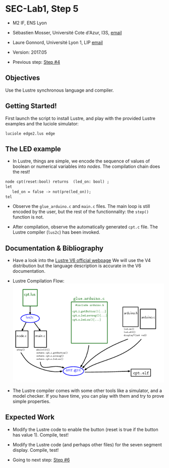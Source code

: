 # SEC-Lab1, Step 5

  * M2 IF, ENS Lyon
  * Sébastien Mosser, Université Cote d'Azur, I3S, [email](mailto:mosser@i3s.unice.fr)
  * Laure Gonnord, Université Lyon 1, LIP [email](mailto:laure.gonnord@ens-lyon.fr)
  * Version: 2017.05

  * Previous step: [Step #4](https://github.com/mosser/sec-labs/blob/master/lab_1/step_4.md)


## Objectives

Use the Lustre synchronous language and compiler.

## Getting Started!

First launch the
script to install Lustre, and play with the provided Lustre examples
and the luciole simulator:
```
luciole edge2.lus edge
```

## The LED example


* In Lustre, things are simple, we encode the sequence of values of
boolean or numerical variables into _nodes_. The compilation chain does the rest!

```
node cpt(reset:bool) returns  (led_on: bool) ;
let
   led_on = false -> not(pre(led_on));
tel
```

* Observe the  `glue_arduino.c` and `main.c` files. The main loop is
  still encoded by the user, but the rest of the functionnality: the
  `step()` function is not.

* After compilation, observe the automatically generated `cpt.c`
  file. The Lustre compiler (`lus2c`) has been invoked.


## Documentation & Bibliography

* Have a look into the 
[Lustre V6 official webpage](http://www-verimag.imag.fr/Lustre-V6.html?lang=fr)
We will use the V4 distribution but the language description is
accurate in the V6 documentation.

* Lustre Compilation Flow: 
![Lustre compilation flow](figs/compil2.png)

* The Lustre compiler comes with some other tools like a simulator, and
 a model checker. If you have time, you can play with them and try to
 prove simple properties.

## Expected Work

* Modify the Lustre code to enable the button (reset is true if the
button has value 1). Compile, test!

* Modify the Lustre code (and perhaps other files) for the seven
segment display. Compile, test!


 * Going to next step: [Step #6](https://github.com/mosser/sec-labs/blob/master/lab_1/step_6.md)
